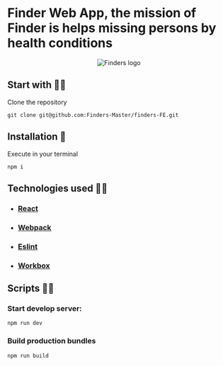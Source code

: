 # Finder Web App, the mission of Finder is helps missing persons by health conditions

<center><img alt="Finders logo" src="https://firebasestorage.googleapis.com/v0/b/web-projects-50e7e.appspot.com/o/finders%2Flogo-finders.png?alt=media&token=0f47758d-17a4-4999-bbbd-b8a309750467"></img></center>

## Start with 👨‍🚀

Clone the repository

    git clone git@github.com:Finders-Master/finders-FE.git

## Installation 🔧

Execute in your terminal

    npm i

## Technologies used 👨‍💻

- ### [React](https://github.com/facebook/react)
- ### [Webpack](https://github.com/webpack/webpack)
- ### [Eslint](https://github.com/eslint/eslint)
- ### [Workbox](https://developers.google.com/web/tools/workbox)

## Scripts 🏃‍♀️

### Start develop server:

    npm run dev

### Build production bundles

    npm run build

